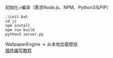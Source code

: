 初始化+编译（需求Node.js、NPM、Python3与PIP）
```batch
.\init.bat
cd js
npm install
npm run build
python3 server.py
```
WallpaperEngine -> 从本地加载壁纸  
[插件编写教程](https://github.com/Rundll86/ShrimpOS/blob/main/docs/how-to-develop-plugins.md)